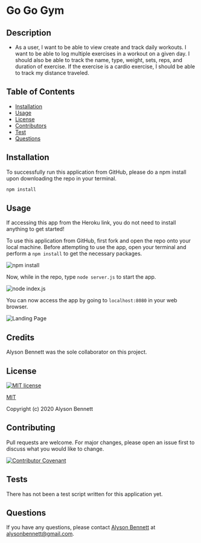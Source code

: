 # Go Go Gym

## Description

* As a user, I want to be able to view create and track daily workouts. I want to be able to log multiple exercises in a workout on a given day. I should also be able to track the name, type, weight, sets, reps, and duration of exercise. If the exercise is a cardio exercise, I should be able to track my distance traveled.

## Table of Contents

* [Installation](#Installation)
* [Usage](#Usage)
* [License](#License)
* [Contributors](#Contributors)
* [Test](#Test)
* [Questions](#Questions)

## Installation

To successfully run this application from GitHub, please do a npm install upon downloading the repo in your terminal.

```bash
npm install
```


## Usage

If accessing this app from the Heroku link, you do not need to install anything to get started! 

To use this application from GitHub, first fork and open the repo onto your local machine. Before attempting to use the app, open your terminal and perform a ```npm install``` to get the necessary packages.

![npm install]()

Now, while in the repo, type ```node server.js``` to start the app. 

![node index.js]()

You can now access the app by going to ```localhost:8080``` in your web browser.

![Landing Page]()

## Credits

Alyson Bennett was the sole collaborator on this project. 

## License

[![MIT license](https://img.shields.io/badge/License-MIT-blue.svg)](https://lbesson.mit-license.org/)

[MIT](https://choosealicense.com/licenses/mit/)

Copyright (c) 2020 Alyson Bennett

## Contributing

Pull requests are welcome. For major changes, please open an issue first to discuss what you would like to change.

[![Contributor Covenant](https://img.shields.io/badge/Contributor%20Covenant-v2.0%20adopted-ff69b4.svg)](code_of_conduct.md)

## Tests

There has not been a test script written for this application yet.

## Questions

If you have any questions, please contact [Alyson Bennett](https://github.com/alysonbennett) at alysonbennett@gmail.com.